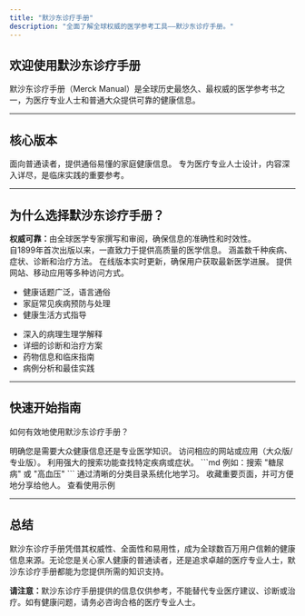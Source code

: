 ```yaml
---
title: "默沙东诊疗手册"
description: "全面了解全球权威的医学参考工具——默沙东诊疗手册。"
---
```




## 欢迎使用默沙东诊疗手册

默沙东诊疗手册（Merck Manual）是全球历史最悠久、最权威的医学参考书之一，为医疗专业人士和普通大众提供可靠的健康信息。

---

## 核心版本

<CardGrid>
  <Card title="大众版" icon="user">
    面向普通读者，提供通俗易懂的家庭健康信息。
  </Card>
  <Card title="专业版" icon="briefcase">
    专为医疗专业人士设计，内容深入详尽，是临床实践的重要参考。
  </Card>
</CardGrid>

<LinkCard
  title="立即访问"
  description="探索默沙东诊疗手册在线版"
  href="https://www.merckmanuals.com/zh-hans"
  icon="external-link"
/>

---

## 为什么选择默沙东诊疗手册？

<Aside type="tip">
  <strong>权威可靠：</strong>由全球医学专家撰写和审阅，确保信息的准确性和时效性。
</Aside>

<Steps title="手册的核心优势">
  <Step title="历史悠久">
    自1899年首次出版以来，一直致力于提供高质量的医学信息。
  </Step>
  <Step title="内容全面">
    涵盖数千种疾病、症状、诊断和治疗方法。
  </Step>
  <Step title="持续更新">
    在线版本实时更新，确保用户获取最新医学进展。
  </Step>
  <Step title="易于访问">
    提供网站、移动应用等多种访问方式。
  </Step>
</Steps>

<Tabs>
  <Tab label="大众版特点">
    <ul>
      <li>健康话题广泛，语言通俗</li>
      <li>家庭常见疾病预防与处理</li>
      <li>健康生活方式指导</li>
    </ul>
  </Tab>
  <Tab label="专业版特点">
    <ul>
      <li>深入的病理生理学解释</li>
      <li>详细的诊断和治疗方案</li>
      <li>药物信息和临床指南</li>
      <li>病例分析和最佳实践</li>
    </ul>
  </Tab>
</Tabs>

---

## 快速开始指南

如何有效地使用默沙东诊疗手册？

<Steps>
  <Step title="确定需求">
    明确您是需要大众健康信息还是专业医学知识。
  </Step>
  <Step title="选择版本">
    访问相应的网站或应用（大众版/专业版）。
  </Step>
  <Step title="使用搜索">
    利用强大的搜索功能查找特定疾病或症状。
    ```md
    例如：搜索 "糖尿病" 或 "高血压"
    ```
  </Step>
  <Step title="浏览目录">
    通过清晰的分类目录系统化地学习。
    <FileTree>
      <FileTree.Directory name="内科">
        <FileTree.File name="心血管疾病" />
        <FileTree.File name="呼吸系统疾病" />
        <FileTree.File name="消化系统疾病" />
      </FileTree.Directory>
    </FileTree>
  </Step>
  <Step title="收藏与分享">
    收藏重要页面，并可方便地分享给他人。
  </Step>
</Steps>

<LinkButton href="/guides/example" variant="primary">
  查看使用示例 <Icon name="right-arrow" />
</LinkButton>

---

## 总结

默沙东诊疗手册凭借其权威性、全面性和易用性，成为全球数百万用户信赖的健康信息来源。无论您是关心家人健康的普通读者，还是追求卓越的医疗专业人士，默沙东诊疗手册都能为您提供所需的知识支持。

<Aside type="note">
  <strong>请注意：</strong>默沙东诊疗手册提供的信息仅供参考，不能替代专业医疗建议、诊断或治疗。如有健康问题，请务必咨询合格的医疗专业人士。
</Aside>
